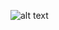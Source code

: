 ![alt text](https://github.com/[polovgrime]/[polovgrime]/blob/[main]/изображение_2022-04-29_101731471.png?raw=true)


<!---
polovgrime/polovgrime is a ✨ special ✨ repository because its `README.md` (this file) appears on your GitHub profile.
You can click the Preview link to take a look at your changes.
--->
